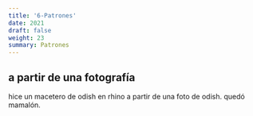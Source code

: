```yaml
---
title: '6-Patrones'
date: 2021
draft: false
weight: 23
summary: Patrones
---
```

## a partir de una fotografía

hice un macetero de odish en rhino a partir de una foto de odish. quedó mamalón. 
